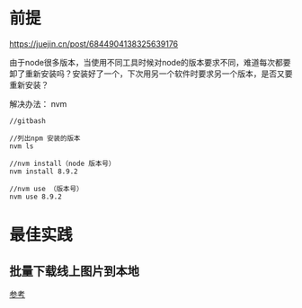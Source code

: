 # 前提

https://juejin.cn/post/6844904138325639176

由于node很多版本，当使用不同工具时候对node的版本要求不同，难道每次都要卸了重新安装吗？安装好了一个，下次用另一个软件时要求另一个版本，是否又要重新安装？

解决办法： nvm

[安装]: https://github.com/coreybutler/nvm-windows

```
//gitbash

//列出npm 安装的版本
nvm ls

//nvm install（node 版本号）
nvm install 8.9.2

//nvm use （版本号）
nvm use 8.9.2
```



# 最佳实践

## 批量下载线上图片到本地

[参考](https://juejin.im/entry/57a30edf0a2b580058392cbd)